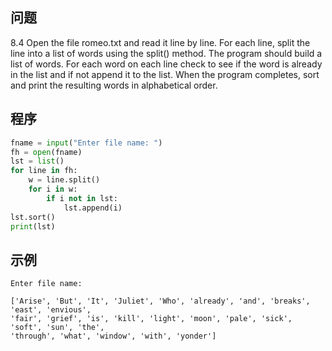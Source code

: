 ## 问题
8.4 Open the file romeo.txt and read it line by line. For each line, split the line into a list of words using the split() method. The program should build a list of words. For each word on each line check to see if the word is already in the list and if not append it to the list. When the program completes, sort and print the resulting words in alphabetical order.

## 程序
```python
fname = input("Enter file name: ")
fh = open(fname)
lst = list()
for line in fh:
    w = line.split()
    for i in w:
        if i not in lst:
            lst.append(i)
lst.sort()
print(lst)
```

## 示例
```
Enter file name:
```
```
['Arise', 'But', 'It', 'Juliet', 'Who', 'already', 'and', 'breaks', 'east', 'envious', 
'fair', 'grief', 'is', 'kill', 'light', 'moon', 'pale', 'sick', 'soft', 'sun', 'the', 
'through', 'what', 'window', 'with', 'yonder']
```
